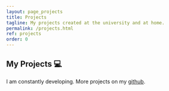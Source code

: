 ```yaml
---
layout: page_projects
title: Projects
tagline: My projects created at the university and at home.
permalink: /projects.html
ref: projects
order: 0
---
```


## My Projects 💻
I am constantly developing. More projects on my [github](https://github.com/jkwiatk1).
